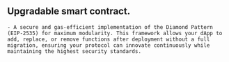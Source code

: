 ## Upgradable smart contract.

    - A secure and gas-efficient implementation of the Diamond Pattern (EIP-2535) for maximum modularity. This framework allows your dApp to add, replace, or remove functions after deployment without a full migration, ensuring your protocol can innovate continuously while maintaining the highest security standards.